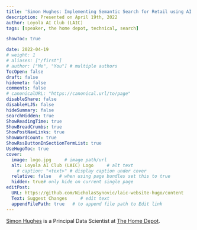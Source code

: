 ```yaml
---
title: 'Simon Hughes: Implementing Semantic Search for Retail using AI'
description: Presented on April 19th, 2022
author: Loyola AI Club (LAIC)
tags: [speaker, the home depot, technical, search]

showToc: true

date: 2022-04-19
# weight: 1
# aliases: ["/first"]
# author: ["Me", "You"] # multiple authors
TocOpen: false
draft: false
hidemeta: false
comments: false
# canonicalURL: "https://canonical.url/to/page"
disableShare: false
disableHLJS: false
hideSummary: false
searchHidden: true
ShowReadingTime: true
ShowBreadCrumbs: true
ShowPostNavLinks: true
ShowWordCount: true
ShowRssButtonInSectionTermList: true
UseHugoToc: true
cover:
  image: logo.jpg     # image path/url
  alt: Loyola AI Club (LAIC) Logo     # alt text
    # caption: "<text>" # display caption under cover
  relative: false   # when using page bundles set this to true
  hidden: true# only hide on current single page
editPost:
  URL: https://github.com/NicholasSynovic/laic-website-hugo/content
  Text: Suggest Changes     # edit text
  appendFilePath: true   # to append file path to Edit link
---
```


[Simon Hughes](https://www.linkedin.com/in/simon-hughes-data-scientist/) is a
Principal Data Scientist at [The Home Depot](https://corporate.homedepot.com/).
